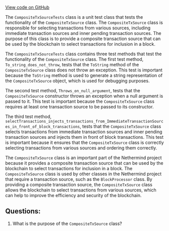 [View code on GitHub](https://github.com/nethermindeth/nethermind/Nethermind.Blockchain.Test/Consensus/CompositeTxSourceTests.cs)

The `CompositeTxSourceTests` class is a unit test class that tests the functionality of the `CompositeTxSource` class. The `CompositeTxSource` class is responsible for selecting transactions from various sources, including immediate transaction sources and inner pending transaction sources. The purpose of this class is to provide a composite transaction source that can be used by the blockchain to select transactions for inclusion in a block.

The `CompositeTxSourceTests` class contains three test methods that test the functionality of the `CompositeTxSource` class. The first test method, `To_string_does_not_throw`, tests that the `ToString` method of the `CompositeTxSource` class does not throw an exception. This test is important because the `ToString` method is used to generate a string representation of the `CompositeTxSource` object, which is used for debugging purposes.

The second test method, `Throws_on_null_argument`, tests that the `CompositeTxSource` constructor throws an exception when a null argument is passed to it. This test is important because the `CompositeTxSource` class requires at least one transaction source to be passed to its constructor.

The third test method, `selectTransactions_injects_transactions_from_ImmediateTransactionSources_in_front_of_block_transactions`, tests that the `CompositeTxSource` class selects transactions from immediate transaction sources and inner pending transaction sources and injects them in front of block transactions. This test is important because it ensures that the `CompositeTxSource` class is correctly selecting transactions from various sources and ordering them correctly.

The `CompositeTxSource` class is an important part of the Nethermind project because it provides a composite transaction source that can be used by the blockchain to select transactions for inclusion in a block. The `CompositeTxSource` class is used by other classes in the Nethermind project that require a transaction source, such as the `BlockProcessor` class. By providing a composite transaction source, the `CompositeTxSource` class allows the blockchain to select transactions from various sources, which can help to improve the efficiency and security of the blockchain.
## Questions: 
 1. What is the purpose of the `CompositeTxSource` class?
- The `CompositeTxSource` class is used to combine multiple `ITxSource` instances into a single source of transactions.

2. What is the purpose of the `selectTransactions_injects_transactions_from_ImmediateTransactionSources_in_front_of_block_transactions` test method?
- The `selectTransactions_injects_transactions_from_ImmediateTransactionSources_in_front_of_block_transactions` test method tests whether transactions from immediate transaction sources are injected in front of block transactions when selecting transactions.

3. What is the purpose of the `CreateImmediateTransactionSource` method?
- The `CreateImmediateTransactionSource` method creates an `ITxSource` instance that returns transactions for a given block header, address, and list of transactions. It is used in the `selectTransactions_injects_transactions_from_ImmediateTransactionSources_in_front_of_block_transactions` test method to create immediate transaction sources for testing.